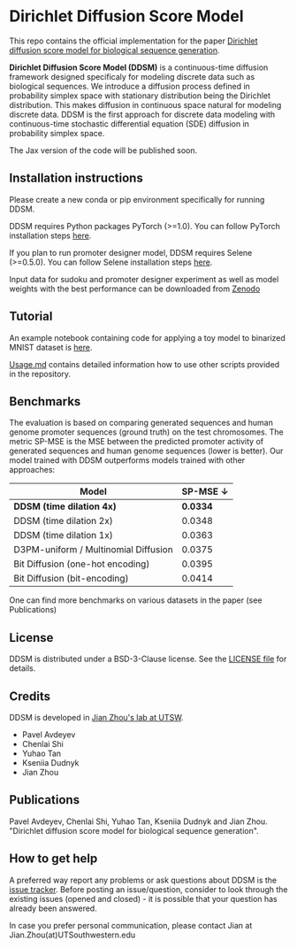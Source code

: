 Dirichlet Diffusion Score Model 
==============

This repo contains the official implementation for the paper [Dirichlet diffusion score model for biological sequence generation](doi_here). 

**Dirichlet Diffusion Score Model (DDSM)** is a continuous-time diffusion framework designed specificaly for modeling discrete data such as biological
sequences. We introduce a diffusion process defined in probability simplex space with stationary distribution being the Dirichlet distribution. This makes diffusion in continuous space natural for modeling discrete data. DDSM is the first approach for discrete data modeling with continuous-time  stochastic differential equation (SDE) diffusion in probability simplex space.

The Jax version of the code will be published soon. 

Installation instructions
---------- 
Please create a new conda or pip environment specifically for running DDSM.  

DDSM requires Python packages PyTorch (>=1.0). You can follow PyTorch installation steps [here](https://pytorch.org/get-started/locally/). 

If you plan to run promoter designer model, DDSM requires Selene (>=0.5.0). You can follow Selene installation steps [here](https://github.com/FunctionLab/selene).

Input data for sudoku and promoter designer experiment as well as model weights with the best performance can be downloaded from [Zenodo](https://doi.org/10.5281/zenodo.7943307) 

Tutorial
---------- 
An example notebook containing code for applying a toy model to binarized MNIST dataset is [here](https://github.com/jzhoulab/ddsm/blob/main/toy_example_bin_mnist.ipynb).

[Usage.md](USAGE.md) contains detailed information how to use other scripts provided in the repository. 

Benchmarks
----------
The evaluation is based on comparing generated sequences and human genome promoter sequences (ground truth) on the test chromosomes.
The metric SP-MSE is the MSE between the predicted promoter activity of generated sequences and human genome sequences (lower is better). Our model trained with DDSM outperforms models trained with other approaches:

| Model                                 | SP-MSE $\downarrow$ |
|---------------------------------------|---------------------|
| **DDSM (time dilation 4x)**           | **0.0334**          |
| DDSM (time dilation 2x)               | 0.0348              |
| DDSM (time dilation 1x)               | 0.0363              |
| D3PM-uniform / Multinomial Diffusion  | 0.0375              |
| Bit Diffusion (one-hot encoding)      | 0.0395              |
| Bit Diffusion (bit-encoding)          | 0.0414              | 

One can find more benchmarks on various datasets in the paper (see Publications)


License
-------
DDSM is distributed under a BSD-3-Clause license. See the [LICENSE file](LICENSE) for details. 

Credits
-------
DDSM is developed in [Jian Zhou's lab at UTSW](https://zhoulab.io/).

* Pavel Avdeyev
* Chenlai Shi
* Yuhao Tan
* Kseniia Dudnyk
* Jian Zhou

Publications
------------
Pavel Avdeyev, Chenlai Shi, Yuhao Tan, Kseniia Dudnyk and Jian Zhou. "Dirichlet diffusion score model for biological sequence generation".

How to get help
---------------
A preferred way report any problems or ask questions about DDSM is the [issue tracker](https://github.com/jzhoulab/ddsm/issues). Before posting an issue/question, consider to look through the existing issues (opened and closed) - it is possible that your question has already been answered.

In case you prefer personal communication, please contact Jian at Jian.Zhou(at)UTSouthwestern.edu
